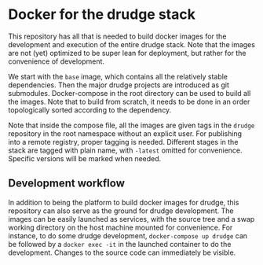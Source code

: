 Docker for the drudge stack
===========================

This repository has all that is needed to build docker images for the
development and execution of the entire drudge stack.  Note that the images are
not (yet) optimized to be super lean for deployment, but rather for the
convenience of development.

We start with the `base` image, which contains all the relatively stable
dependencies.  Then the major drudge projects are introduced as git submodules.
Docker-compose in the root directory can be used to build all the images.  Note
that to build from scratch, it needs to be done in an order topologically
sorted according to the dependency.

Note that inside the compose file, all the images are given tags in the
`drudge` repository in the root namespace without an explicit user.  For
publishing into a remote registry, proper tagging is needed.  Different stages
in the stack are tagged with plain name, with `-latest` omitted for
convenience.  Specific versions will be marked when needed.


Development workflow
--------------------

In addition to being the platform to build docker images for drudge, this
repository can also serve as the ground for drudge development.  The images can
be easily launched as services, with the source tree and a swap working
directory on the host machine mounted for convenience.  For instance, to do
some drudge development, `docker-compose up drudge` can be followed by a
`docker exec -it` in the launched container to do the development.  Changes to
the source code can immediately be visible.

